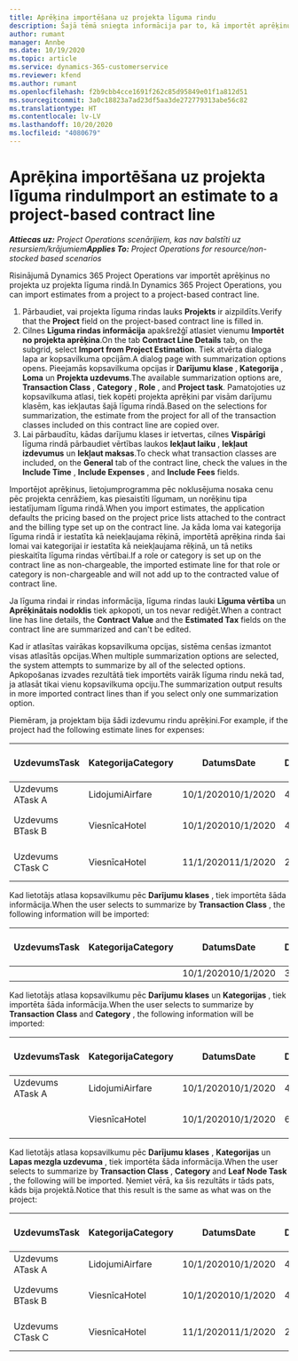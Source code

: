 ```yaml
---
title: Aprēķina importēšana uz projekta līguma rindu
description: Šajā tēmā sniegta informācija par to, kā importēt aprēķinus no projekta līguma rindā.
author: rumant
manager: Annbe
ms.date: 10/19/2020
ms.topic: article
ms.service: dynamics-365-customerservice
ms.reviewer: kfend
ms.author: rumant
ms.openlocfilehash: f2b9cbb4cce1691f262c85d95849e01f1a812d51
ms.sourcegitcommit: 3a0c18823a7ad23df5aa3de272779313abe56c82
ms.translationtype: HT
ms.contentlocale: lv-LV
ms.lasthandoff: 10/20/2020
ms.locfileid: "4080679"
---
```

# <a name="import-an-estimate-to-a-project-based-contract-line"></a><span data-ttu-id="e82a7-103">Aprēķina importēšana uz projekta līguma rindu</span><span class="sxs-lookup"><span data-stu-id="e82a7-103">Import an estimate to a project-based contract line</span></span>

<span data-ttu-id="e82a7-104">_**Attiecas uz:** Project Operations scenārijiem, kas nav balstīti uz resursiem/krājumiem_</span><span class="sxs-lookup"><span data-stu-id="e82a7-104">_**Applies To:** Project Operations for resource/non-stocked based scenarios_</span></span>

<span data-ttu-id="e82a7-105">Risinājumā Dynamics 365 Project Operations var importēt aprēķinus no projekta uz projekta līguma rindā.</span><span class="sxs-lookup"><span data-stu-id="e82a7-105">In Dynamics 365 Project Operations, you can import estimates from a project to a project-based contract line.</span></span>

1. <span data-ttu-id="e82a7-106">Pārbaudiet, vai projekta līguma rindas lauks **Projekts** ir aizpildīts.</span><span class="sxs-lookup"><span data-stu-id="e82a7-106">Verify that the **Project** field on the project-based contract line is filled in.</span></span>
2. <span data-ttu-id="e82a7-107">Cilnes **Līguma rindas informācija** apakšrežģī atlasiet vienumu **Importēt no projekta aprēķina**.</span><span class="sxs-lookup"><span data-stu-id="e82a7-107">On the tab **Contract Line Details** tab, on the subgrid, select **Import from Project Estimation**.</span></span> <span data-ttu-id="e82a7-108">Tiek atvērta dialoga lapa ar kopsavilkuma opcijām.</span><span class="sxs-lookup"><span data-stu-id="e82a7-108">A dialog page with summarization options opens.</span></span> <span data-ttu-id="e82a7-109">Pieejamās kopsavilkuma opcijas ir **Darījumu klase** , **Kategorija** , **Loma** un **Projekta uzdevums**.</span><span class="sxs-lookup"><span data-stu-id="e82a7-109">The available summarization options are, **Transaction Class** , **Category** , **Role** , and **Project task**.</span></span> <span data-ttu-id="e82a7-110">Pamatojoties uz kopsavilkuma atlasi, tiek kopēti projekta aprēķini par visām darījumu klasēm, kas iekļautas šajā līguma rindā.</span><span class="sxs-lookup"><span data-stu-id="e82a7-110">Based on the selections for summarization, the estimate from the project for all of the transaction classes included on this contract line are copied over.</span></span> 
3. <span data-ttu-id="e82a7-111">Lai pārbaudītu, kādas darījumu klases ir ietvertas, cilnes **Vispārīgi** līguma rindā pārbaudiet vērtības laukos **Iekļaut laiku** , **Iekļaut izdevumus** un **Iekļaut maksas**.</span><span class="sxs-lookup"><span data-stu-id="e82a7-111">To check what transaction classes are included, on the **General** tab of the contract line, check the values in the **Include Time** , **Include Expenses** , and **Include Fees** fields.</span></span>

<span data-ttu-id="e82a7-112">Importējot aprēķinus, lietojumprogramma pēc noklusējuma nosaka cenu pēc projekta cenrāžiem, kas piesaistīti līgumam, un norēķinu tipa iestatījumam līguma rindā.</span><span class="sxs-lookup"><span data-stu-id="e82a7-112">When you import estimates, the application defaults the pricing based on the project price lists attached to the contract and the billing type set up on the contract line.</span></span> <span data-ttu-id="e82a7-113">Ja kāda loma vai kategorija līguma rindā ir iestatīta kā neiekļaujama rēķinā, importētā aprēķina rinda šai lomai vai kategorijai ir iestatīta kā neiekļaujama rēķinā, un tā netiks pieskaitīta līguma rindas vērtībai.</span><span class="sxs-lookup"><span data-stu-id="e82a7-113">If a role or category is set up on the contract line as non-chargeable, the imported estimate line for that role or category is non-chargeable and will not add up to the contracted value of contract line.</span></span>

<span data-ttu-id="e82a7-114">Ja līguma rindai ir rindas informācija, līguma rindas lauki **Līguma vērtība** un **Aprēķinātais nodoklis** tiek apkopoti, un tos nevar rediģēt.</span><span class="sxs-lookup"><span data-stu-id="e82a7-114">When a contract line has line details, the **Contract Value** and the **Estimated Tax** fields on the contract line are summarized and can't be edited.</span></span>

<span data-ttu-id="e82a7-115">Kad ir atlasītas vairākas kopsavilkuma opcijas, sistēma cenšas izmantot visas atlasītās opcijas.</span><span class="sxs-lookup"><span data-stu-id="e82a7-115">When multiple summarization options are selected, the system attempts to summarize by all of the selected options.</span></span> <span data-ttu-id="e82a7-116">Apkopošanas izvades rezultātā tiek importēts vairāk līguma rindu nekā tad, ja atlasāt tikai vienu kopsavilkuma opciju.</span><span class="sxs-lookup"><span data-stu-id="e82a7-116">The summarization output results in more imported contract lines than if you select only one summarization option.</span></span>

<span data-ttu-id="e82a7-117">Piemēram, ja projektam bija šādi izdevumu rindu aprēķini.</span><span class="sxs-lookup"><span data-stu-id="e82a7-117">For example, if the project had the following estimate lines for expenses:</span></span>

| <span data-ttu-id="e82a7-118">Uzdevums</span><span class="sxs-lookup"><span data-stu-id="e82a7-118">Task</span></span> | <span data-ttu-id="e82a7-119">Kategorija</span><span class="sxs-lookup"><span data-stu-id="e82a7-119">Category</span></span> | <span data-ttu-id="e82a7-120">Datums</span><span class="sxs-lookup"><span data-stu-id="e82a7-120">Date</span></span> | <span data-ttu-id="e82a7-121">Daudzums</span><span class="sxs-lookup"><span data-stu-id="e82a7-121">Quantity</span></span> | <span data-ttu-id="e82a7-122">Vienības cena</span><span class="sxs-lookup"><span data-stu-id="e82a7-122">Unit price</span></span> | <span data-ttu-id="e82a7-123">Apjoms/summa</span><span class="sxs-lookup"><span data-stu-id="e82a7-123">Amount</span></span> |
| --- | --- | --- | --- | --- | --- |
| <span data-ttu-id="e82a7-124">Uzdevums A</span><span class="sxs-lookup"><span data-stu-id="e82a7-124">Task A</span></span> | <span data-ttu-id="e82a7-125">Lidojumi</span><span class="sxs-lookup"><span data-stu-id="e82a7-125">Airfare</span></span> | <span data-ttu-id="e82a7-126">10/1/2020</span><span class="sxs-lookup"><span data-stu-id="e82a7-126">10/1/2020</span></span> | <span data-ttu-id="e82a7-127">4</span><span class="sxs-lookup"><span data-stu-id="e82a7-127">4</span></span> | <span data-ttu-id="e82a7-128">400</span><span class="sxs-lookup"><span data-stu-id="e82a7-128">400</span></span> | <span data-ttu-id="e82a7-129">1600</span><span class="sxs-lookup"><span data-stu-id="e82a7-129">1600</span></span> |
| <span data-ttu-id="e82a7-130">Uzdevums B</span><span class="sxs-lookup"><span data-stu-id="e82a7-130">Task B</span></span> | <span data-ttu-id="e82a7-131">Viesnīca</span><span class="sxs-lookup"><span data-stu-id="e82a7-131">Hotel</span></span> | <span data-ttu-id="e82a7-132">10/1/2020</span><span class="sxs-lookup"><span data-stu-id="e82a7-132">10/1/2020</span></span> | <span data-ttu-id="e82a7-133">4</span><span class="sxs-lookup"><span data-stu-id="e82a7-133">4</span></span> | <span data-ttu-id="e82a7-134">Vairāk nekā 200</span><span class="sxs-lookup"><span data-stu-id="e82a7-134">200</span></span> | <span data-ttu-id="e82a7-135">800</span><span class="sxs-lookup"><span data-stu-id="e82a7-135">800</span></span> |
| <span data-ttu-id="e82a7-136">Uzdevums C</span><span class="sxs-lookup"><span data-stu-id="e82a7-136">Task C</span></span> | <span data-ttu-id="e82a7-137">Viesnīca</span><span class="sxs-lookup"><span data-stu-id="e82a7-137">Hotel</span></span> | <span data-ttu-id="e82a7-138">11/1/2020</span><span class="sxs-lookup"><span data-stu-id="e82a7-138">11/1/2020</span></span> | <span data-ttu-id="e82a7-139">2</span><span class="sxs-lookup"><span data-stu-id="e82a7-139">2</span></span> | <span data-ttu-id="e82a7-140">Vairāk nekā 200</span><span class="sxs-lookup"><span data-stu-id="e82a7-140">200</span></span> | <span data-ttu-id="e82a7-141">400</span><span class="sxs-lookup"><span data-stu-id="e82a7-141">400</span></span> |

<span data-ttu-id="e82a7-142">Kad lietotājs atlasa kopsavilkumu pēc **Darījumu klases** , tiek importēta šāda informācija.</span><span class="sxs-lookup"><span data-stu-id="e82a7-142">When the user selects to summarize by **Transaction Class** , the following information will be imported:</span></span>

| <span data-ttu-id="e82a7-143">Uzdevums</span><span class="sxs-lookup"><span data-stu-id="e82a7-143">Task</span></span> | <span data-ttu-id="e82a7-144">Kategorija</span><span class="sxs-lookup"><span data-stu-id="e82a7-144">Category</span></span> | <span data-ttu-id="e82a7-145">Datums</span><span class="sxs-lookup"><span data-stu-id="e82a7-145">Date</span></span> | <span data-ttu-id="e82a7-146">Daudzums</span><span class="sxs-lookup"><span data-stu-id="e82a7-146">Quantity</span></span> | <span data-ttu-id="e82a7-147">Vienības cena</span><span class="sxs-lookup"><span data-stu-id="e82a7-147">Unit price</span></span> | <span data-ttu-id="e82a7-148">Apjoms/summa</span><span class="sxs-lookup"><span data-stu-id="e82a7-148">Amount</span></span> |
| --- | --- | --- | --- | --- | --- |
| &nbsp;  | &nbsp;  | <span data-ttu-id="e82a7-149">10/1/2020</span><span class="sxs-lookup"><span data-stu-id="e82a7-149">10/1/2020</span></span> | <span data-ttu-id="e82a7-150">3.34</span><span class="sxs-lookup"><span data-stu-id="e82a7-150">3.34</span></span> | <span data-ttu-id="e82a7-151">840</span><span class="sxs-lookup"><span data-stu-id="e82a7-151">840</span></span> | <span data-ttu-id="e82a7-152">2800</span><span class="sxs-lookup"><span data-stu-id="e82a7-152">2800</span></span> |

<span data-ttu-id="e82a7-153">Kad lietotājs atlasa kopsavilkumu pēc **Darījumu klases** un **Kategorijas** , tiek importēta šāda informācija.</span><span class="sxs-lookup"><span data-stu-id="e82a7-153">When the user selects to summarize by **Transaction Class** and **Category** , the following information will be imported:</span></span>

| <span data-ttu-id="e82a7-154">Uzdevums</span><span class="sxs-lookup"><span data-stu-id="e82a7-154">Task</span></span> | <span data-ttu-id="e82a7-155">Kategorija</span><span class="sxs-lookup"><span data-stu-id="e82a7-155">Category</span></span> | <span data-ttu-id="e82a7-156">Datums</span><span class="sxs-lookup"><span data-stu-id="e82a7-156">Date</span></span> | <span data-ttu-id="e82a7-157">Daudzums</span><span class="sxs-lookup"><span data-stu-id="e82a7-157">Quantity</span></span> | <span data-ttu-id="e82a7-158">Vienības cena</span><span class="sxs-lookup"><span data-stu-id="e82a7-158">Unit price</span></span> | <span data-ttu-id="e82a7-159">Apjoms/summa</span><span class="sxs-lookup"><span data-stu-id="e82a7-159">Amount</span></span> |
| --- | --- | --- | --- | --- | --- |
| <span data-ttu-id="e82a7-160">Uzdevums A</span><span class="sxs-lookup"><span data-stu-id="e82a7-160">Task A</span></span> | <span data-ttu-id="e82a7-161">Lidojumi</span><span class="sxs-lookup"><span data-stu-id="e82a7-161">Airfare</span></span> | <span data-ttu-id="e82a7-162">10/1/2020</span><span class="sxs-lookup"><span data-stu-id="e82a7-162">10/1/2020</span></span> | <span data-ttu-id="e82a7-163">4</span><span class="sxs-lookup"><span data-stu-id="e82a7-163">4</span></span> | <span data-ttu-id="e82a7-164">400</span><span class="sxs-lookup"><span data-stu-id="e82a7-164">400</span></span> | <span data-ttu-id="e82a7-165">1600</span><span class="sxs-lookup"><span data-stu-id="e82a7-165">1600</span></span> |
| &nbsp;  | <span data-ttu-id="e82a7-166">Viesnīca</span><span class="sxs-lookup"><span data-stu-id="e82a7-166">Hotel</span></span> | <span data-ttu-id="e82a7-167">10/1/2020</span><span class="sxs-lookup"><span data-stu-id="e82a7-167">10/1/2020</span></span> | <span data-ttu-id="e82a7-168">6</span><span class="sxs-lookup"><span data-stu-id="e82a7-168">6</span></span> | <span data-ttu-id="e82a7-169">Vairāk nekā 200</span><span class="sxs-lookup"><span data-stu-id="e82a7-169">200</span></span> | <span data-ttu-id="e82a7-170">1200</span><span class="sxs-lookup"><span data-stu-id="e82a7-170">1200</span></span> |

<span data-ttu-id="e82a7-171">Kad lietotājs atlasa kopsavilkumu pēc **Darījumu klases** , **Kategorijas** un **Lapas mezgla uzdevuma** , tiek importēta šāda informācija.</span><span class="sxs-lookup"><span data-stu-id="e82a7-171">When the user selects to summarize by **Transaction Class** , **Category** and **Leaf Node Task** , the following will be imported.</span></span> <span data-ttu-id="e82a7-172">Ņemiet vērā, ka šis rezultāts ir tāds pats, kāds bija projektā.</span><span class="sxs-lookup"><span data-stu-id="e82a7-172">Notice that this result is the same as what was on the project:</span></span>

| <span data-ttu-id="e82a7-173">Uzdevums</span><span class="sxs-lookup"><span data-stu-id="e82a7-173">Task</span></span> | <span data-ttu-id="e82a7-174">Kategorija</span><span class="sxs-lookup"><span data-stu-id="e82a7-174">Category</span></span> | <span data-ttu-id="e82a7-175">Datums</span><span class="sxs-lookup"><span data-stu-id="e82a7-175">Date</span></span> | <span data-ttu-id="e82a7-176">Daudzums</span><span class="sxs-lookup"><span data-stu-id="e82a7-176">Quantity</span></span> | <span data-ttu-id="e82a7-177">Vienības cena</span><span class="sxs-lookup"><span data-stu-id="e82a7-177">Unit price</span></span> | <span data-ttu-id="e82a7-178">Apjoms/summa</span><span class="sxs-lookup"><span data-stu-id="e82a7-178">Amount</span></span> |
| --- | --- | --- | --- | --- | --- |
| <span data-ttu-id="e82a7-179">Uzdevums A</span><span class="sxs-lookup"><span data-stu-id="e82a7-179">Task A</span></span> | <span data-ttu-id="e82a7-180">Lidojumi</span><span class="sxs-lookup"><span data-stu-id="e82a7-180">Airfare</span></span> | <span data-ttu-id="e82a7-181">10/1/2020</span><span class="sxs-lookup"><span data-stu-id="e82a7-181">10/1/2020</span></span> | <span data-ttu-id="e82a7-182">4</span><span class="sxs-lookup"><span data-stu-id="e82a7-182">4</span></span> | <span data-ttu-id="e82a7-183">400</span><span class="sxs-lookup"><span data-stu-id="e82a7-183">400</span></span> | <span data-ttu-id="e82a7-184">1600</span><span class="sxs-lookup"><span data-stu-id="e82a7-184">1600</span></span> |
| <span data-ttu-id="e82a7-185">Uzdevums B</span><span class="sxs-lookup"><span data-stu-id="e82a7-185">Task B</span></span> | <span data-ttu-id="e82a7-186">Viesnīca</span><span class="sxs-lookup"><span data-stu-id="e82a7-186">Hotel</span></span> | <span data-ttu-id="e82a7-187">10/1/2020</span><span class="sxs-lookup"><span data-stu-id="e82a7-187">10/1/2020</span></span> | <span data-ttu-id="e82a7-188">4</span><span class="sxs-lookup"><span data-stu-id="e82a7-188">4</span></span> | <span data-ttu-id="e82a7-189">Vairāk nekā 200</span><span class="sxs-lookup"><span data-stu-id="e82a7-189">200</span></span> | <span data-ttu-id="e82a7-190">800</span><span class="sxs-lookup"><span data-stu-id="e82a7-190">800</span></span> |
| <span data-ttu-id="e82a7-191">Uzdevums C</span><span class="sxs-lookup"><span data-stu-id="e82a7-191">Task C</span></span> | <span data-ttu-id="e82a7-192">Viesnīca</span><span class="sxs-lookup"><span data-stu-id="e82a7-192">Hotel</span></span> | <span data-ttu-id="e82a7-193">11/1/2020</span><span class="sxs-lookup"><span data-stu-id="e82a7-193">11/1/2020</span></span> | <span data-ttu-id="e82a7-194">2</span><span class="sxs-lookup"><span data-stu-id="e82a7-194">2</span></span> | <span data-ttu-id="e82a7-195">Vairāk nekā 200</span><span class="sxs-lookup"><span data-stu-id="e82a7-195">200</span></span> | <span data-ttu-id="e82a7-196">400</span><span class="sxs-lookup"><span data-stu-id="e82a7-196">400</span></span> |
